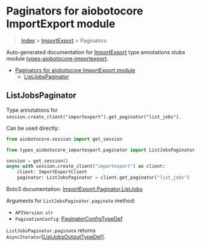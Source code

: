 <a id="paginators-for-aiobotocore-importexport-module"></a>

# Paginators for aiobotocore ImportExport module

> [Index](../README.md) > [ImportExport](./README.md) > Paginators

Auto-generated documentation for
[ImportExport](https://boto3.amazonaws.com/v1/documentation/api/latest/reference/services/importexport.html#ImportExport)
type annotations stubs module
[types-aiobotocore-importexport](https://pypi.org/project/types-aiobotocore-importexport/).

- [Paginators for aiobotocore ImportExport module](#paginators-for-aiobotocore-importexport-module)
  - [ListJobsPaginator](#listjobspaginator)

<a id="listjobspaginator"></a>

## ListJobsPaginator

Type annotations for
`session.create_client("importexport").get_paginator("list_jobs")`.

Can be used directly:

```python
from aiobotocore.session import get_session

from types_aiobotocore_importexport.paginator import ListJobsPaginator

session = get_session()
async with session.create_client("importexport") as client:
    client: ImportExportClient
    paginator: ListJobsPaginator = client.get_paginator("list_jobs")
```

Boto3 documentation:
[ImportExport.Paginator.ListJobs](https://boto3.amazonaws.com/v1/documentation/api/latest/reference/services/importexport.html#ImportExport.Paginator.ListJobs)

Arguments for `ListJobsPaginator.paginate` method:

- `APIVersion`: `str`
- `PaginationConfig`:
  [PaginatorConfigTypeDef](./type_defs.md#paginatorconfigtypedef)

`ListJobsPaginator.paginate` returns
`AsyncIterator`\[[ListJobsOutputTypeDef](./type_defs.md#listjobsoutputtypedef)\].
